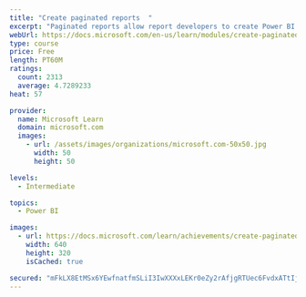 ```yaml
---
title: "Create paginated reports  "
excerpt: "Paginated reports allow report developers to create Power BI artifacts that have tightly controlled rendering requirements. Paginated reports are ideal for creating sales invoices, receipts, purchase orders, and tabular data. This module will teach you how to create reports, add parameters, and work with tables and charts in paginated reports."
webUrl: https://docs.microsoft.com/en-us/learn/modules/create-paginated-reports-power-bi/
type: course
price: Free
length: PT60M
ratings:
  count: 2313
  average: 4.7289233
heat: 57

provider:
  name: Microsoft Learn
  domain: microsoft.com
  images:
    - url: /assets/images/organizations/microsoft.com-50x50.jpg
      width: 50
      height: 50

levels:
  - Intermediate

topics:
  - Power BI

images:
  - url: https://docs.microsoft.com/learn/achievements/create-paginated-reports-power-bi-social.png
    width: 640
    height: 320
    isCached: true

secured: "mFkLX8EtMSx6YEwfnatfmSLiI3IwXXXxLEKr0eZy2rAfjgRTUec6FvdxATtIjncXT88C+xt5jB0pIsTC8R5etvHYCl6r1QkeqQ58bTC0IIRz8/shtJqVBJBDxRuE+LchMYQjs88X/6zYAHn8ydadEndeK7cvP4Zc0y72j23KsckGGdQYy4BVBhR6calD0hoiT4PCwwcZ8o1YU4EImVBSZSXv8kUeOHS3PdC5TaOEgvGI/onQW3Nu6Mo/hH73talTaMMWOzZvaDpR8m06iips14n2GynD9BAcj2De/3ujnw1+bshPWK7u7gnq6EQoGFR5qhpt/bS79Khf1gOOpaLvos53NZKVwY+BTphj3HfdWBYJjofNs5xWWVZBEPLDJRJelAoCGdfKN7XXjMofA7XRqm21MU6LHgPqUGRB+dEUX1I=;3krQ86ax0NztC9V0YV2iBw=="
---
```


